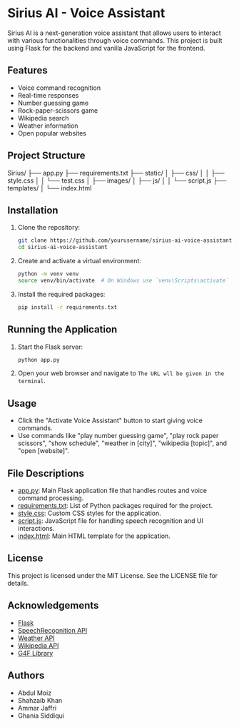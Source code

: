 # Sirius AI - Voice Assistant

Sirius AI is a next-generation voice assistant that allows users to interact with various functionalities through voice commands. This project is built using Flask for the backend and vanilla JavaScript for the frontend.

## Features

- Voice command recognition
- Real-time responses
- Number guessing game
- Rock-paper-scissors game
- Wikipedia search
- Weather information
- Open popular websites

## Project Structure
Sirius/ ├── app.py ├── requirements.txt ├── static/ │ ├── css/ │ │ ├── style.css │ │ └── test.css │ ├── images/ │ ├── js/ │ │ └── script.js ├── templates/ │ └── index.html


## Installation

1. Clone the repository:
    ```sh
    git clone https://github.com/yourusername/sirius-ai-voice-assistant.git
    cd sirius-ai-voice-assistant
    ```

2. Create and activate a virtual environment:
    ```sh
    python -m venv venv
    source venv/bin/activate  # On Windows use `venv\Scripts\activate`
    ```

3. Install the required packages:
    ```sh
    pip install -r requirements.txt
    ```

## Running the Application

1. Start the Flask server:
    ```sh
    python app.py
    ```

2. Open your web browser and navigate to `The URL wll be given in the terminal`.

## Usage

- Click the "Activate Voice Assistant" button to start giving voice commands.
- Use commands like "play number guessing game", "play rock paper scissors", "show schedule", "weather in [city]", "wikipedia [topic]", and "open [website]".

## File Descriptions

- [app.py](http://_vscodecontentref_/6): Main Flask application file that handles routes and voice command processing.
- [requirements.txt](http://_vscodecontentref_/7): List of Python packages required for the project.
- [style.css](http://_vscodecontentref_/8): Custom CSS styles for the application.
- [script.js](http://_vscodecontentref_/9): JavaScript file for handling speech recognition and UI interactions.
- [index.html](http://_vscodecontentref_/10): Main HTML template for the application.

## License

This project is licensed under the MIT License. See the LICENSE file for details.

## Acknowledgements

- [Flask](https://flask.palletsprojects.com/)
- [SpeechRecognition API](https://developer.mozilla.org/en-US/docs/Web/API/SpeechRecognition)
- [Weather API](https://www.weatherapi.com/)
- [Wikipedia API](https://pypi.org/project/wikipedia/)
- [G4F Library](https://pypi.org/project/g4f/)

## Authors

- Abdul Moiz
- Shahzaib Khan
- Ammar Jaffri
- Ghania Siddiqui

